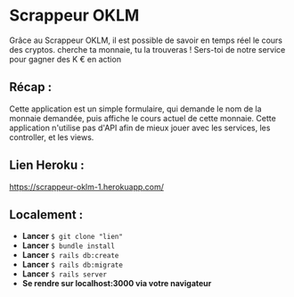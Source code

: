 # Scrappeur OKLM

Grâce au Scrappeur OKLM, il est possible de savoir en temps réel le cours des cryptos.
cherche ta monnaie, tu la trouveras !
Sers-toi de notre service pour gagner des K € en action


## Récap :

Cette application est un simple formulaire, qui demande le nom de la monnaie demandée, puis affiche le cours actuel de cette monnaie. Cette application n'utilise pas d'API afin de mieux jouer avec les services, les controller, et les views.

## Lien Heroku :

https://scrappeur-oklm-1.herokuapp.com/

## Localement :

* **Lancer** `$ git clone "lien"`
* **Lancer** `$ bundle install`
* **Lancer** `$ rails db:create`
* **Lancer** `$ rails db:migrate`
* **Lancer** `$ rails server`
* **Se rendre sur localhost:3000 via votre navigateur**
